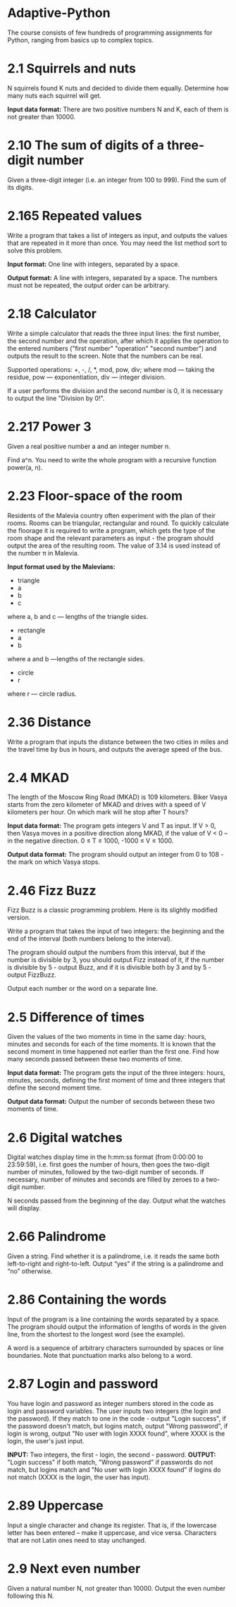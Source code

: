 # Adaptive-Python
The course consists of few hundreds of programming assignments for Python, ranging from basics up to complex topics.

# 2.1 Squirrels and nuts
N squirrels found K nuts and decided to divide them equally. Determine how many nuts each squirrel will get.

<b>Input data format:</b>
There are two positive numbers N and K, each of them is not greater than 10000.

# 2.10 The sum of digits of a three-digit number
Given a three-digit integer (i.e. an integer from 100 to 999). Find the sum of its digits.

# 2.165 Repeated values
Write a program that takes a list of integers as input, and outputs the values that are repeated in it more than once.
You may need the list method sort to solve this problem.

<b>Input format:</b>
One line with integers, separated by a space.

<b>Output format:</b>
A line with integers, separated by a space. The numbers must not be repeated, the output order can be arbitrary.

# 2.18 Calculator
Write a simple calculator that reads the three input lines: the first number, the second number and the operation, after which it applies the operation to the entered numbers ("first number" "operation" "second number") and outputs the result to the screen. Note that the numbers can be real.

Supported operations: +, -, /, *, mod, pow, div; where
mod — taking the residue,
pow — exponentiation,
div — integer division.

If a user performs the division and the second number is 0, it is necessary to output the line "Division by 0!".

# 2.217 Power 3
Given a real positive number a and an integer number n.

Find a^n. You need to write the whole program with a recursive function power(a, n).

# 2.23 Floor-space of the room
Residents of the Malevia country often experiment with the plan of their rooms. Rooms can be triangular, rectangular and round. To quickly calculate the floorage it is required to write a program, which gets the type of the room shape and the relevant parameters as input - the program should output the area of the resulting room.
The value of 3.14 is used instead of the number π in Malevia.

<b>Input format used by the Malevians:</b>
- triangle
- a
- b
- c

where a, b and c — lengths of the triangle sides.

- rectangle
- a
- b

where a and b —lengths of the rectangle sides.

- circle
- r

where r — circle radius.

# 2.36 Distance
Write a program that inputs the distance between the two cities in miles and the travel time by bus in hours, and outputs the average speed of the bus.

# 2.4 MKAD
The length of the Moscow Ring Road (MKAD) is 109 kilometers. Biker Vasya starts from the zero kilometer of MKAD and drives with a speed of V kilometers per hour. On which mark will he stop after T hours?

<b>Input data format:</b>
The program gets integers V and T as input. If V > 0, then Vasya moves in a positive direction along MKAD, if the value of V < 0 – in the negative direction. 0 ≤ T ≤ 1000, -1000 ≤ V ≤ 1000.

<b>Output data format:</b>
The program should output an integer from 0 to 108 - the mark on which Vasya stops.

# 2.46 Fizz Buzz
Fizz Buzz is a classic programming problem. Here is its slightly modified version.

Write a program that takes the input of two integers: the beginning and the end of the interval (both numbers belong to the interval).

The program should output the numbers from this interval, but if the number is divisible by 3, you should output Fizz instead of it, if the number is divisible by 5 - output Buzz, and if it is divisible both by 3 and by 5 - output FizzBuzz.

Output each number or the word on a separate line.

# 2.5 Difference of times
Given the values of the two moments in time in the same day: hours, minutes and seconds for each of the time moments. It is known that the second moment in time happened not earlier than the first one. Find how many seconds passed between these two moments of time.

<b>Input data format:</b>
The program gets the input of the three integers: hours, minutes, seconds, defining the first moment of time and three integers that define the second moment time.

<b>Output data format:</b>
Output the number of seconds between these two moments of time.

# 2.6 Digital watches
Digital watches display time in the h:mm:ss format (from 0:00:00 to 23:59:59), i.e. first goes the number of hours, then goes the two-digit number of minutes, followed by the two-digit number of seconds. If necessary, number of minutes and seconds are filled by zeroes to a two-digit number.

N seconds passed from the beginning of the day. Output what the watches will display.

# 2.66 Palindrome
Given a string. Find whether it is a palindrome, i.e. it reads the same both left-to-right and right-to-left. Output “yes” if the string is a palindrome and “no” otherwise.

# 2.86 Containing the words
Input of the program is a line containing the words separated by a space. The program should output the information of lengths of words in the given line, from the shortest to the longest word (see the example).

A word is a sequence of arbitrary characters surrounded by spaces or line boundaries. Note that punctuation marks also belong to a word.

# 2.87 Login and password
You have login and password as integer numbers stored in the code as login and password variables. The user inputs two integers (the login and the password). If they match to one in the code - output "Login success", if the password doesn't match, but logins match, output "Wrong password", if login is wrong, output "No user with login XXXX found", where XXXX is the login, the user's just input.

<b>INPUT:</b>
Two integers, the first - login, the second - password.
<b>OUTPUT:</b>
"Login success" if both match, "Wrong password" if passwords do not match, but logins match and "No user with login XXXX found" if logins do not match (XXXX is the login, the user has input).

# 2.89 Uppercase
Input a single character and change its register. That is, if the lowercase letter has been entered – make it uppercase, and vice versa. Characters that are not Latin ones need to stay unchanged.

# 2.9 Next even number
Given a natural number N, not greater than 10000. Output the even number following this N.
